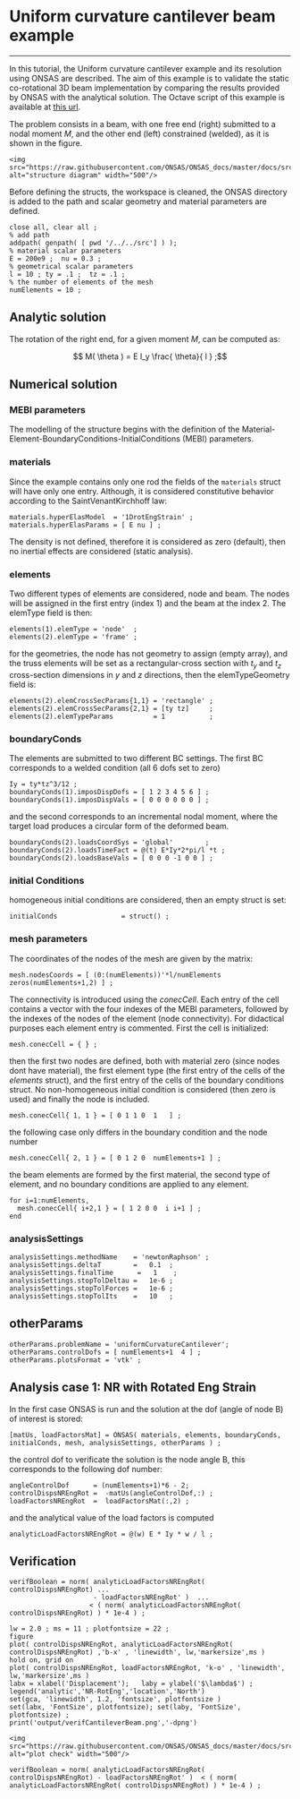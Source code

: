 # Uniform curvature cantilever beam example
---

In this tutorial, the Uniform curvature cantilever example and its resolution using ONSAS are described. The aim of this example is to validate the static co-rotational 3D beam implementation by comparing the results provided by ONSAS with the analytical solution.  The Octave script of this example is available at [this url](https://github.com/ONSAS/ONSAS.m/blob/master/examples/uniformCurvatureCantilever/onsasExample_uniformCurvatureCantilever.m).

The problem consists in a beam, with one free end (right) submitted to a nodal moment $M$, and the other end (left) constrained (welded), as it is shown in the figure.

```@raw html
<img src="https://raw.githubusercontent.com/ONSAS/ONSAS_docs/master/docs/src/cantileverBeam_HTML.svg" alt="structure diagram" width="500"/>
```

Before defining the structs, the workspace is cleaned, the ONSAS directory is added to the path and scalar geometry and material parameters are defined.
```
close all, clear all ;
% add path
addpath( genpath( [ pwd '/../../src'] ) );
% material scalar parameters
E = 200e9 ;  nu = 0.3 ;
% geometrical scalar parameters
l = 10 ; ty = .1 ;  tz = .1 ;
% the number of elements of the mesh
numElements = 10 ;
```

## Analytic solution
 The rotation of the right end, for a given moment $M$, can be computed as:
```math
 M( \theta ) = E I_y \frac{ \theta}{ l }  ;
```
## Numerical solution
### MEBI parameters

The modelling of the structure begins with the definition of the Material-Element-BoundaryConditions-InitialConditions (MEBI) parameters.

### materials
 Since the example contains only one rod the fields of the `materials` struct will have only one entry. Although, it is considered constitutive behavior according to the SaintVenantKirchhoff law:
```
materials.hyperElasModel  = '1DrotEngStrain' ;
materials.hyperElasParams = [ E nu ] ;
```
 The density is not defined, therefore it is considered as zero (default), then no inertial effects are considered (static analysis).

### elements

Two different types of elements are considered, node and beam. The nodes will be assigned in the first entry (index $1$) and the beam at the index $2$. The elemType field is then:
```
elements(1).elemType = 'node'  ;
elements(2).elemType = 'frame' ;
```
 for the geometries, the node has not geometry to assign (empty array), and the truss elements will be set as a rectangular-cross section with $t_y$ and $t_z$ cross-section dimensions in $y$ and $z$ directions, then the elemTypeGeometry field is:
```
elements(2).elemCrossSecParams{1,1} = 'rectangle' ;
elements(2).elemCrossSecParams{2,1} = [ty tz]     ;
elements(2).elemTypeParams          = 1           ;
```

### boundaryConds

 The elements are submitted to two different BC settings. The first BC corresponds to a welded condition (all 6 dofs set to zero)
```
Iy = ty*tz^3/12 ;
boundaryConds(1).imposDispDofs = [ 1 2 3 4 5 6 ] ;
boundaryConds(1).imposDispVals = [ 0 0 0 0 0 0 ] ;
```
and the second corresponds to an incremental nodal moment, where the target load produces a circular form of the deformed beam.
```
boundaryConds(2).loadsCoordSys = 'global'        ;
boundaryConds(2).loadsTimeFact = @(t) E*Iy*2*pi/l *t ;
boundaryConds(2).loadsBaseVals = [ 0 0 0 -1 0 0 ] ;
```


### initial Conditions
 homogeneous initial conditions are considered, then an empty struct is set:
```
initialConds                = struct() ;
```

### mesh parameters
The coordinates of the nodes of the mesh are given by the matrix:
```
mesh.nodesCoords = [ (0:(numElements))'*l/numElements  zeros(numElements+1,2) ] ;
```
The connectivity is introduced using the _conecCell_. Each entry of the cell contains a vector with the four indexes of the MEBI parameters, followed by the indexes of the nodes of the element (node connectivity). For didactical purposes each element entry is commented. First the cell is initialized:
```
mesh.conecCell = { } ;
```
 then the first two nodes are defined, both with material zero (since nodes dont have material), the first element type (the first entry of the cells of the _elements_ struct), and the first entry of the cells of the boundary conditions struct. No non-homogeneous initial condition is considered (then zero is used) and finally the node is included.
```
mesh.conecCell{ 1, 1 } = [ 0 1 1 0  1   ] ;
```
 the following case only differs in the boundary condition and the node number
```
mesh.conecCell{ 2, 1 } = [ 0 1 2 0  numElements+1 ] ;
```
 the beam elements are formed by the first material, the second type of element, and no boundary conditions are applied to any element.
```
for i=1:numElements,
  mesh.conecCell{ i+2,1 } = [ 1 2 0 0  i i+1 ] ;
end
```

### analysisSettings
```
analysisSettings.methodName    = 'newtonRaphson' ;
analysisSettings.deltaT        =   0.1  ;
analysisSettings.finalTime      =   1    ;
analysisSettings.stopTolDeltau =   1e-6 ;
analysisSettings.stopTolForces =   1e-6 ;
analysisSettings.stopTolIts    =   10   ;
```

## otherParams
```
otherParams.problemName = 'uniformCurvatureCantilever';
otherParams.controlDofs = [ numElements+1  4 ] ;
otherParams.plotsFormat = 'vtk' ;
```
## Analysis case 1: NR with Rotated Eng Strain
 In the first case ONSAS is run and the solution at the dof (angle of node B) of interest is stored:
```
[matUs, loadFactorsMat] = ONSAS( materials, elements, boundaryConds, initialConds, mesh, analysisSettings, otherParams ) ;
```

 the control dof to verificate the solution is the node angle B, this corresponds to the following dof number:
```
angleControlDof      = (numElements+1)*6 - 2;
controlDispsNREngRot =  -matUs(angleControlDof,:) ;
loadFactorsNREngRot  =  loadFactorsMat(:,2) ;
```
 and the analytical value of the load factors is computed
```
analyticLoadFactorsNREngRot = @(w) E * Iy * w / l ;
```

## Verification

```
verifBoolean = norm( analyticLoadFactorsNREngRot( controlDispsNREngRot) ...
                     - loadFactorsNREngRot' )  ...
                    < ( norm( analyticLoadFactorsNREngRot( controlDispsNREngRot) ) * 1e-4 ) ;
```


```
lw = 2.0 ; ms = 11 ; plotfontsize = 22 ;
figure
plot( controlDispsNREngRot, analyticLoadFactorsNREngRot( controlDispsNREngRot) ,'b-x' , 'linewidth', lw,'markersize',ms )
hold on, grid on
plot( controlDispsNREngRot, loadFactorsNREngRot, 'k-o' , 'linewidth', lw,'markersize',ms )
labx = xlabel('Displacement');   laby = ylabel('$\lambda$') ;
legend('analytic','NR-RotEng','location','North')
set(gca, 'linewidth', 1.2, 'fontsize', plotfontsize )
set(labx, 'FontSize', plotfontsize); set(laby, 'FontSize', plotfontsize) ;
print('output/verifCantileverBeam.png','-dpng')
```

```@raw html
<img src="https://raw.githubusercontent.com/ONSAS/ONSAS_docs/master/docs/src/verifCantileverBeam.png" alt="plot check" width="500"/>
```


```
verifBoolean = norm( analyticLoadFactorsNREngRot( controlDispsNREngRot) - loadFactorsNREngRot' )  < ( norm( analyticLoadFactorsNREngRot( controlDispsNREngRot) ) * 1e-4 ) ;
```

